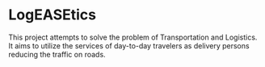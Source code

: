 # LogEASEtics
This project attempts to solve the problem of Transportation and Logistics. It aims to utilize the services of day-to-day travelers as delivery persons reducing the traffic on roads.